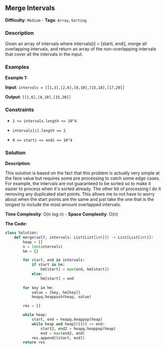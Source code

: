 ## Merge Intervals

**Difficulty**: `Medium` - **Tags**: `Array`, `Sorting`

### Description

Given an array of intervals where intervals[i] = [starti, endi], merge all overlapping intervals, and return an array of the non-overlapping intervals that cover all the intervals in the input.

### Examples

**Example 1:**

**Input**: ```intervals = [[1,3],[2,6],[8,10],[15,18],[17,20]]```

**Output**: ```[[1,6],[8,10],[15,20]]```

### Constraints

- `1 <= intervals.length <= 10^4`

- `intervals[i].length == 2`

- `0 <= starti <= endi <= 10^4`

### Solution

**Description**:

This solution is based on the fact that this problem is actually very simple at the face value but requires some pre processing to catch some edge cases. For example, the intervals are not guaranteed to be sorted so to make it easier to process when it's sorted already. The other bit of processing I do it removing any duplicated start points. This allows me to not have to worry about when the start points are the same and just take the one that is the longest to include the most amount overlapped intervals.

**Time Complexity**: O(n log n) - **Space Complexity**: O(n) 

**The Code:**

```python
class Solution:
    def merge(self, intervals: List[List[int]]) -> List[List[int]]:
        heap = []
        n = len(intervals)
        hm = {}

        for start, end in intervals:
            if start in hm:
                hm[start] = max(end, hm[start])
            else:
                hm[start] = end
        
        for key in hm:
            value = [key, hm[key]]
            heapq.heappush(heap, value)

        res = []

        while heap:
            start, end = heapq.heappop(heap)
            while heap and heap[0][0] <= end:
                start2, end2 = heapq.heappop(heap)
                end = max(end2, end)
            res.append([start, end])
        return res
```